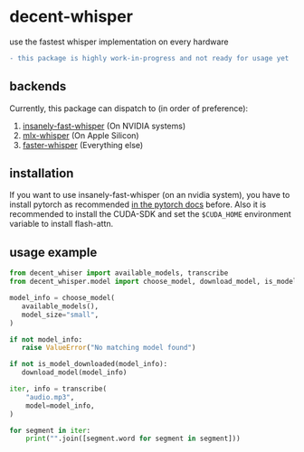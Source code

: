 # decent-whisper

use the fastest whisper implementation on every hardware

```diff
- this package is highly work-in-progress and not ready for usage yet
```

## backends

Currently, this package can dispatch to (in order of preference):

1. [insanely-fast-whisper](https://github.com/Vaibhavs10/insanely-fast-whisper)
   (On NVIDIA systems)
2. [mlx-whisper](https://github.com/ml-explore/mlx-examples/tree/main/whisper)
   (On Apple Silicon)
3. [faster-whisper](https://github.com/SYSTRAN/faster-whisper)
   (Everything else)

## installation

If you want to use insanely-fast-whisper (on an nvidia system), you have to install pytorch as
recommended [in the pytorch docs](https://pytorch.org/get-started/locally/) before. Also it is
recommended to install the CUDA-SDK and set the `$CUDA_HOME` environment variable to install
flash-attn.

## usage example

```py
from decent_whiser import available_models, transcribe
from decent_whisper.model import choose_model, download_model, is_model_downloaded

model_info = choose_model(
   available_models(),
   model_size="small",
)

if not model_info:
   raise ValueError("No matching model found")

if not is_model_downloaded(model_info):
   download_model(model_info)

iter, info = transcribe(
    "audio.mp3",
    model=model_info,
)

for segment in iter:
    print("".join([segment.word for segment in segment]))
```